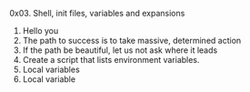 0x03. Shell, init files, variables and expansions
1. Hello you
2. The path to success is to take massive, determined action
3. If the path be beautiful, let us not ask where it leads
4. Create a script that lists environment variables.
5. Local variables
6. Local variable
